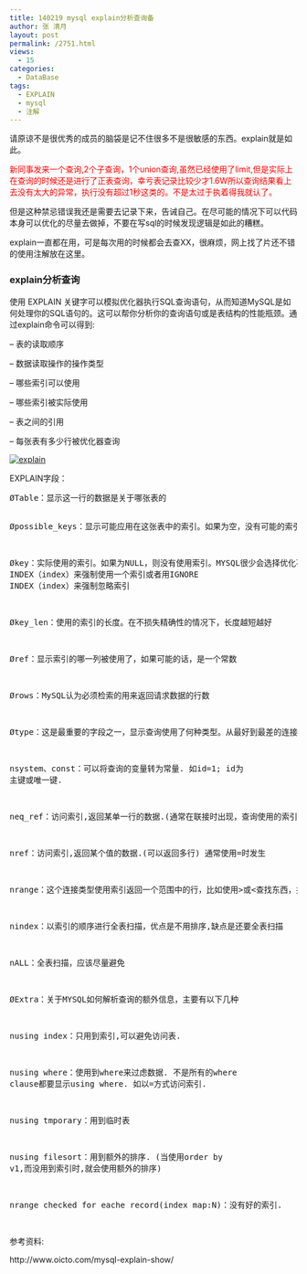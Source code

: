 ```yaml
---
title: 140219 mysql explain分析查询备
author: 张 清月
layout: post
permalink: /2751.html
views:
  - 15
categories:
  - DataBase
tags:
  - EXPLAIN
  - mysql
  - 注解
---
```

<p>请原谅不是很优秀的成员的脑袋是记不住很多不是很敏感的东西。explain就是如此。</p>
<p><font color="red">新同事发来一个查询,2个子查询，1个union查询,虽然已经使用了limit,但是实际上在查询的时候还是进行了正表查询，幸亏表记录比较少才1.6W所以查询结果看上去没有太大的异常，执行没有超过1秒这类的。不是太过于执着得我就认了。</font></p>
<p>但是这种禁忌错误我还是需要去记录下来，告诫自己。在尽可能的情况下可以代码本身可以优化的尽量去做掉，不要在写sql的时候发现逻辑是如此的糟糕。</p>
<p>explain一直都在用，可是每次用的时候都会去查XX，很麻烦，网上找了片还不错的使用注解放在这里。</p>
<h3>explain分析查询</h3>
<p>使用 EXPLAIN 关键字可以模拟优化器执行SQL查询语句，从而知道MySQL是如何处理你的SQL语句的。这可以帮你分析你的查询语句或是表结构的性能瓶颈。通过explain命令可以得到:</p>
<p>– 表的读取顺序</p>
<p>– 数据读取操作的操作类型</p>
<p>– 哪些索引可以使用</p>
<p>– 哪些索引被实际使用</p>
<p>– 表之间的引用</p>
<p>– 每张表有多少行被优化器查询</p>
<p><a href="http://pic.80aj.com/2014/02/explain.jpg"><img src="http://pic.80aj.com/2014/02/explain.jpg" alt="explain" /></a></p>
<p>EXPLAIN字段：</p>
<pre>
ØTable：显示这一行的数据是关于哪张表的

Øpossible_keys：显示可能应用在这张表中的索引。如果为空，没有可能的索引。可以为相关的域从WHERE语句中选择一个合适的语句

Økey：实际使用的索引。如果为NULL，则没有使用索引。MYSQL很少会选择优化不足的索引，此时可以在SELECT语句中使用USE INDEX（index）来强制使用一个索引或者用IGNORE INDEX（index）来强制忽略索引

Økey_len：使用的索引的长度。在不损失精确性的情况下，长度越短越好

Øref：显示索引的哪一列被使用了，如果可能的话，是一个常数

Ørows：MySQL认为必须检索的用来返回请求数据的行数

Øtype：这是最重要的字段之一，显示查询使用了何种类型。从最好到最差的连接类型为system、const、eq_reg、ref、range、index和ALL

nsystem、const：可以将查询的变量转为常量.  如id=1; id为 主键或唯一键.

neq_ref：访问索引,返回某单一行的数据.(通常在联接时出现，查询使用的索引为主键或惟一键)

nref：访问索引,返回某个值的数据.(可以返回多行) 通常使用=时发生

nrange：这个连接类型使用索引返回一个范围中的行，比如使用>或<查找东西，并且该字段上建有索引时发生的情况(注:不一定好于index)

nindex：以索引的顺序进行全表扫描，优点是不用排序,缺点是还要全表扫描

nALL：全表扫描，应该尽量避免

ØExtra：关于MYSQL如何解析查询的额外信息，主要有以下几种

nusing index：只用到索引,可以避免访问表. 

nusing where：使用到where来过虑数据. 不是所有的where clause都要显示using where. 如以=方式访问索引.

nusing tmporary：用到临时表

nusing filesort：用到额外的排序. (当使用order by v1,而没用到索引时,就会使用额外的排序)

nrange checked for eache record(index map:N)：没有好的索引.

</pre>
<p>参考资料:</p>
<p>http://www.oicto.com/mysql-explain-show/</p>
